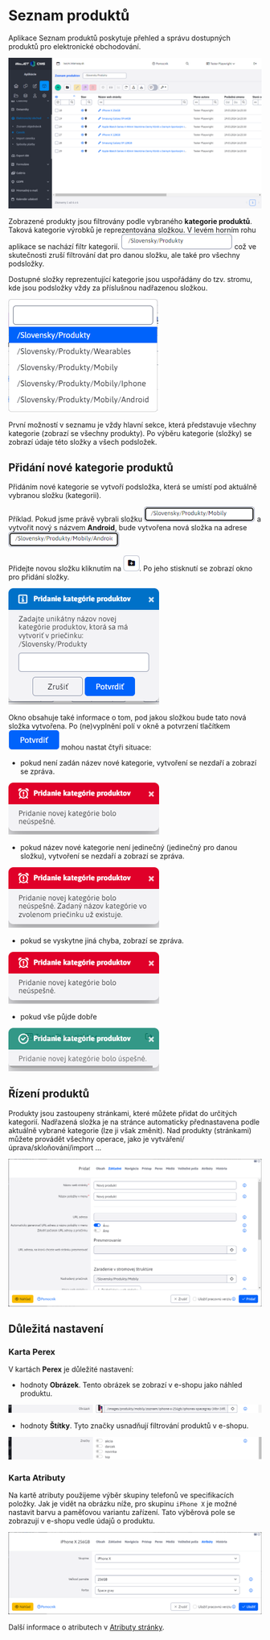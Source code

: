 # Seznam produktů

Aplikace Seznam produktů poskytuje přehled a správu dostupných produktů pro elektronické obchodování.

![](datatable.png)

Zobrazené produkty jsou filtrovány podle vybraného **kategorie produktů**. Taková kategorie výrobků je reprezentována složkou. V levém horním rohu aplikace se nachází filtr kategorií. ![](select.png ":no-zoom") což ve skutečnosti zruší filtrování dat pro danou složku, ale také pro všechny podsložky.

Dostupné složky reprezentující kategorie jsou uspořádány do tzv. stromu, kde jsou podsložky vždy za příslušnou nadřazenou složkou.

![](select-options.png)

První možností v seznamu je vždy hlavní sekce, která představuje všechny kategorie (zobrazí se všechny produkty). Po výběru kategorie (složky) se zobrazí údaje této složky a všech podsložek.

## Přidání nové kategorie produktů

Přidáním nové kategorie se vytvoří podsložka, která se umístí pod aktuálně vybranou složku (kategorii).

Příklad. Pokud jsme právě vybrali složku ![](select-phones.png ":no-zoom") a vytvořit nový s názvem **Android**, bude vytvořena nová složka na adrese ![](select-phones-android.png ":no-zoom")

Přidejte novou složku kliknutím na ![](add-folder-button.png ":no-zoom"). Po jeho stisknutí se zobrazí okno pro přidání složky.

![](toaster-new-folder.png)

Okno obsahuje také informace o tom, pod jakou složkou bude tato nová složka vytvořena. Po (ne)vyplnění polí v okně a potvrzení tlačítkem ![](toaster-new-folder-button.png ":no-zoom") mohou nastat čtyři situace:
- pokud není zadán název nové kategorie, vytvoření se nezdaří a zobrazí se zpráva.

![](toaster-new-folder-A.png)

- pokud název nové kategorie není jedinečný (jedinečný pro danou složku), vytvoření se nezdaří a zobrazí se zpráva.

![](toaster-new-folder-B.png)

- pokud se vyskytne jiná chyba, zobrazí se zpráva.

![](toaster-new-folder-A.png)

- pokud vše půjde dobře

![](toaster-new-folder-C.png)

## Řízení produktů

Produkty jsou zastoupeny stránkami, které můžete přidat do určitých kategorií. Nadřazená složka je na stránce automaticky přednastavena podle aktuálně vybrané kategorie (lze ji však změnit). Nad produkty (stránkami) můžete provádět všechny operace, jako je vytváření/úprava/skloňování/import ...

![](new-product.png)

## Důležitá nastavení

### Karta **Perex**

V kartách **Perex** je důležité nastavení:
- hodnoty **Obrázek**. Tento obrázek se zobrazí v e-shopu jako náhled produktu.

![](new-product-image.png)

- hodnoty **Štítky**. Tyto značky usnadňují filtrování produktů v e-shopu.

![](new-product-perex.png)

### Karta Atributy

Na kartě atributy použijeme výběr skupiny telefonů ve specifikacích položky. Jak je vidět na obrázku níže, pro skupinu `iPhone X` je možné nastavit barvu a paměťovou variantu zařízení. Tato výběrová pole se zobrazují v e-shopu vedle údajů o produktu.

![](new-product-attr.png)

Další informace o atributech v [Atributy stránky](../../../webpages/doc-attributes/README.md).
